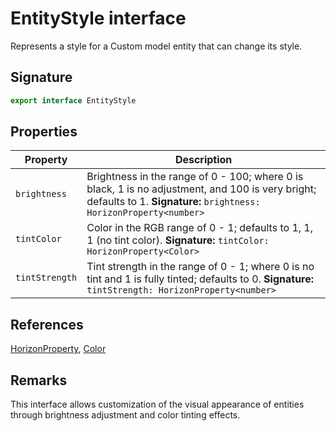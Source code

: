 # EntityStyle interface

Represents a style for a Custom model entity that can change its style.

## Signature

```typescript
export interface EntityStyle
```

## Properties

| Property | Description |
|----------|-------------|
| `brightness` | Brightness in the range of 0 - 100; where 0 is black, 1 is no adjustment, and 100 is very bright; defaults to 1. **Signature:** `brightness: HorizonProperty<number>` |
| `tintColor` | Color in the RGB range of 0 - 1; defaults to 1, 1, 1 (no tint color). **Signature:** `tintColor: HorizonProperty<Color>` |
| `tintStrength` | Tint strength in the range of 0 - 1; where 0 is no tint and 1 is fully tinted; defaults to 0. **Signature:** `tintStrength: HorizonProperty<number>` |

## References

[HorizonProperty](https://developers.meta.com/horizon-worlds/reference/2.0.0/core_horizonproperty), [Color](https://developers.meta.com/horizon-worlds/reference/2.0.0/core_color)

## Remarks

This interface allows customization of the visual appearance of entities through brightness adjustment and color tinting effects.